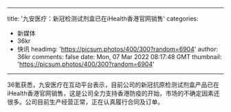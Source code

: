 
---
title: '九安医疗：新冠检测试剂盒已在iHealth香港官网销售'
categories: 
 - 新媒体
 - 36kr
 - 快讯
headimg: 'https://picsum.photos/400/300?random=6904'
author: 36kr
comments: false
date: Mon, 07 Mar 2022 08:17:48 GMT
thumbnail: 'https://picsum.photos/400/300?random=6904'
---

<div>   
36氪获悉，九安医疗在互动平台表示，目前公司的新冠抗原检测试剂盒产品已在iHealth香港官网销售，这是公司全力支持香港防疫的开始，市场的不确定因素还很多。公司目前生产经营正常，正在认真履行合同及订单。  
</div>
            